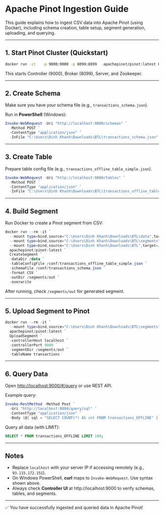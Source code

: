 # Apache Pinot Ingestion Guide

This guide explains how to ingest CSV data into Apache Pinot (using Docker), including schema creation, table setup, segment generation, uploading, and querying.

------------------------------------------------------------------------

## 1. Start Pinot Cluster (Quickstart)

``` bash
docker run -it   -p 9000:9000 -p 8099:8099   apachepinot/pinot:latest QuickStart -type batch
```

This starts Controller (9000), Broker (8099), Server, and Zookeeper.

------------------------------------------------------------------------

## 2. Create Schema

Make sure you have your schema file (e.g., `transactions_schema.json`).

Run in **PowerShell** (Windows):

``` powershell
Invoke-WebRequest -Uri "http://localhost:9000/schemas" `
  -Method POST `
  -ContentType "application/json" `
  -InFile "C:\Users\Dinh Khanh\Downloads\BTL\transactions_schema.json"
```

------------------------------------------------------------------------

## 3. Create Table

Prepare table config file (e.g.,
`transactions_offline_table_simple.json`).

``` powershell
Invoke-WebRequest -Uri "http://localhost:9000/tables" `
  -Method POST `
  -ContentType "application/json" `
  -InFile "C:\Users\Dinh Khanh\Downloads\BTL\transactions_offline_table_simple.json"
```

------------------------------------------------------------------------

## 4. Build Segment

Run Docker to create a Pinot segment from CSV:

``` powershell
docker run --rm -it `
  --mount type=bind,source="C:\Users\Dinh Khanh\Downloads\BTL\data",target=/data,readonly `
  --mount type=bind,source="C:\Users\Dinh Khanh\Downloads\BTL\segments",target=/segments `
  --mount type=bind,source="C:\Users\Dinh Khanh\Downloads\BTL",target=/conf,readonly `
  apachepinot/pinot:latest `
  CreateSegment `
  -dataDir /data `
  -tableConfigFile /conf/transactions_offline_table_simple.json `
  -schemaFile /conf/transactions_schema.json `
  -format CSV `
  -outDir /segments/out `
  -overwrite
```

After running, check `/segments/out` for generated segment.

------------------------------------------------------------------------

## 5. Upload Segment to Pinot

``` powershell
docker run --rm -it `
  --mount type=bind,source="C:\Users\Dinh Khanh\Downloads\BTL\segments",target=/segments `
  apachepinot/pinot:latest `
  UploadSegment `
  -controllerHost localhost `
  -controllerPort 9000 `
  -segmentDir /segments/out `
  -tableName transactions
```

------------------------------------------------------------------------

## 6. Query Data

Open <http://localhost:9000/#/query> or use REST API.

Example query:

``` powershell
Invoke-RestMethod -Method Post `
  -Uri "http://localhost:8099/query/sql" `
  -ContentType "application/json" `
  -Body (@{ sql = "SELECT COUNT(*) AS cnt FROM transactions_OFFLINE" } | ConvertTo-Json)
```

Query all data (with LIMIT):

``` sql
SELECT * FROM transactions_OFFLINE LIMIT 100;
```

------------------------------------------------------------------------

## Notes

-   Replace `localhost` with your server IP if accessing remotely (e.g., `93.115.172.151`).
-   On Windows PowerShell, **curl** maps to `Invoke-WebRequest`. Use syntax shown above.
-   Always check **Controller UI** at http://localhost:9000 to verify schemas, tables, and segments.

------------------------------------------------------------------------

✅ You have successfully ingested and queried data in Apache Pinot!
